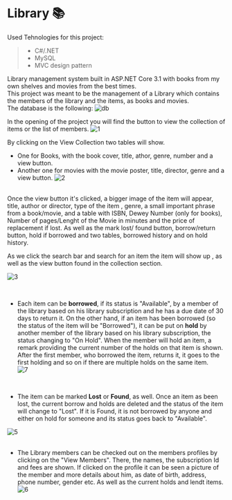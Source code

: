 # Library  :books:
 
Used Tehnologies for this project:
>* C#/.NET
>* MySQL
>* MVC design pattern

Library management system built in ASP.NET Core 3.1  with books from my own shelves and movies from the best times. <br/>
This project was meant to be the management of a Library which contains the members of the library and the items, as books and movies.
<br/>
The database is the following:
![db](https://user-images.githubusercontent.com/61286310/81499725-50887c00-92d6-11ea-9b5e-65b6250d0e8b.png)
<br/>

In the opening of the project you will find the button to view the collection of items or the list of members.
![1](https://user-images.githubusercontent.com/61286310/82140255-4ebf3b00-9837-11ea-97be-44f5d1e9036b.gif)
<br/>

By clicking on the View Collection two tables will show.
* One for Books, with the book cover, title, athor, genre, number and a view button. 
* Another one for movies with the movie poster, title, director, genre and a view button.
![2](https://user-images.githubusercontent.com/61286310/82140519-bc6b6700-9837-11ea-9e6f-d775b0dc29a3.gif)

<br/>
Once the view button it's clicked, a bigger image of the item will appear, title, author or director, type of the item , genre, a small important phrase from a book/movie, and a table with ISBN, Dewey Number (only for books), Number of pages/Lenght of the Movie in minutes and the price of replacement if lost. As well as the mark lost/ found button, borrow/return button, hold if borrowed and two tables, borrowed history and on hold history.

As we click the search bar and search for an item the item will show up , as well as the view button found in the collection section.

![3](https://user-images.githubusercontent.com/61286310/82140646-ecffd080-9838-11ea-9837-1acb8f46ab75.gif)

<br/>

* Each item can be **borrowed**, if its status is "Available", by a member of the library based on his library subscription and he has a due date of 30 days to return it. On the other hand, if an item has been borrowed (so the status of the item will be "Borrowed"), it can be put on **hold** by another member of the library based on his library subscription, the status changing to "On Hold". When the member will hold an item, a remark providing the current number of the holds on that item is shown. After the first member, who borrowed the item, returns it, it goes to the first holding and so on if there are multiple holds on the same item.<br/>
 ![7](https://user-images.githubusercontent.com/61286310/82639094-b6e39780-9c10-11ea-8df8-88589adf788c.png)
<br/>
 

* The item can be marked **Lost** or **Found**, as well. Once an item as been lost, the current borrow and holds are deleted and the status of the item will change to "Lost". If it is Found, it is not borrowed by anyone and either on hold for someone and its status goes back to "Available". <br/>


![5](https://user-images.githubusercontent.com/61286310/82140824-34d32780-983a-11ea-821c-9abe6277b758.gif)
<br/>
<br>
* The Library members can be checked out on the members profiles by clicking on the "View Members". There, the names, the subscription Id and fees are shown. If clicked on the profile it can be seen a picture of the member and more details about him, as date of birth, address, phone number, gender etc. As well as the current holds and lendt items.<br/>
![6](https://user-images.githubusercontent.com/61286310/82639111-be0aa580-9c10-11ea-8b85-c0a0b3f25970.gif)
<br/>
